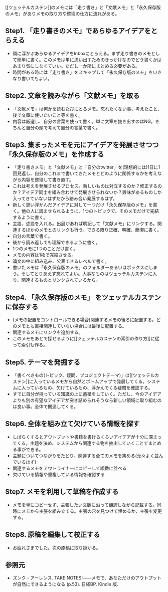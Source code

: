 [[ツェッテルカステン]]のメモには「走り書き」と「文献メモ」と「永久保存版のメモ」がありメモの取り方や整理の仕方に流れがある。

## Step1. 「走り書きのメモ」であらゆるアイデアをとらえる

- 頭に浮かぶあらゆるアイデアをInboxにとらえる。まず走り書きのメモとして簡単に書く。このメモは単に思い出すためのきっかけなのでどう書くかはあまり気にしなくていい。ただし一か所にまとめる必要がある。
- 時間がある時には「走り書き」をスキップして「永久保存版のメモ」をいきなり書いてもよい。

## Step2. 文章を読みながら「文献メモ」を取る

- 「文献メモ」は何かを読むたびにとるメモ。忘れたくない事、考えたこと、後で文章に使いたいこと等を書く。
- 内容は厳選し、自分の言葉を使って書く。単に文章を抜き出すのはNG。きちんと自分の頭で考えて自分の言葉で書く。

## Step3. 集まったメモを元にアイデアを発展させつつ「永久保存版のメモ」を作成する

- 「走り書きメモ」と「文献メモ」と「自分のtwitter」を(理想的には)1日に1回見返し、自分のこれまで書いてきたメモとどのように関係するかを考えながら内容を整理して書き直す。
- これは考えを発展させるプロセス。新しいものは対立するのか？修正するのか？アイデア同士を組み合わせて発展させられないか？興味があるものしか入ってきていないはずだから絡み合い発展するはず。
- 新しく思い浮かんだアイデアに対して一つだけ「永久保存版のメモ」を書く。他の人に読ませられるように、1つのトピックで、そのメモだけで完結するように書く。
- 主語、述語を入れる。出展があれば明記して「文献メモ」にリンクする。関連するほかのメモとのリンクも行う。できる限り正確、明確、簡潔に書く。
- 自分の言葉で書く。
- 後から読み返しても理解できるように書く。
- 1つのメモに1つのことだけ書く。
- メモの内容は1枚で完結させる。
- 論文の中に組み込み、公表できるレベルで書く。
- 書いたメモは「永久保存版のメモ」のフォルダーあるいはボックスにしまう。そしてとりあえず忘れてよい。大事なものはツェッテルカステンに入り、関連するものとリンクされているから。

## Step4. 「永久保存版のメモ」 をツェッテルカステンに保存する

- (メモの配置をコントロールできる場合)関連するメモの後ろに配置する。どのメモとも直接関連していない場合には最後に配置する。
- 関連するメモにリンクを追加する。
- このメモをあとで探せるように[[ツェッテルカステンの索引の作り方]]に従って索引も作る。

## Step5. テーマを発掘する

- 「書くべきもの(トピック、疑問、プロジェクトテーマ)」は[[ツェッテルカステン]]に入っているメモから自然とボトムアップで発展してくる。システムに入っているもの、欠けているもの、浮かんでくる疑問を確認する。
- すでに自分が持っている知識の上に蓄積をしていく。ただし、今のアイデアよりも別の有望なアイデアが突き詰められそうなら新しい領域に取り組むのは良い事。全体で関連してくる。

## Step6. 全体を組み立て欠けている情報を探す

- しばらくするとアウトプットや書籍を書けるくらいアイデアが十分に深まってくる。主題を決め、システムから関連する物を抽出していくことでまとめる事ができる。
- 主題についてつながりをたどり、関連する全てのメモを集める(元々よく並んでいるはず)
- 関連するメモをアウトライナーにコピーして順番に並べる
- 欠けている情報や重複している情報を確認する

## Step7. メモを利用して草稿を作成する

- メモを単にコピーせず、主張したい文脈に沿って翻訳しながら記載する。同時にメモから主張を組み立てる。主張の穴を見つけて埋めるか、主張を変更する。

## Step8. 原稿を編集して校正する

- お疲れさまでした。次の原稿に取り掛かる。

## 参照元

- ズンク・アーレンス. TAKE NOTES!――メモで、あなただけのアウトプットが自然にできるようになる (p.53). 日経BP. Kindle 版.